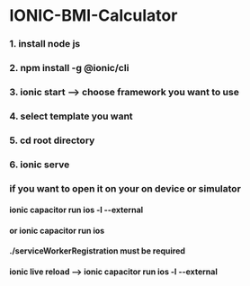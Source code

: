 # IONIC-BMI-Calculator

### 1. install node js

### 2. npm install -g @ionic/cli

### 3. ionic start --> choose framework you want to use

### 4. select template you want

### 5. cd root directory

### 6. ionic serve

### if you want to open it on your on device or simulator

#### ionic capacitor run ios -l --external 

#### or ionic capacitor run ios  

#### ./serviceWorkerRegistration must be required

#### ionic live reload --> ionic capacitor run ios -l --external



